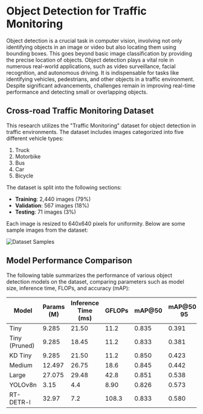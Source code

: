 # Object Detection for Traffic Monitoring

Object detection is a crucial task in computer vision, involving not only identifying objects in an image or video but also locating them using bounding boxes. This goes beyond basic image classification by providing the precise location of objects. Object detection plays a vital role in numerous real-world applications, such as video surveillance, facial recognition, and autonomous driving. It is indispensable for tasks like identifying vehicles, pedestrians, and other objects in a traffic environment. Despite significant advancements, challenges remain in improving real-time performance and detecting small or overlapping objects.

## Cross-road Traffic Monitoring Dataset

This research utilizes the "Traffic Monitoring" dataset for object detection in traffic environments. The dataset includes images categorized into five different vehicle types:

1. Truck
2. Motorbike
3. Bus
4. Car
5. Bicycle

The dataset is split into the following sections:
- **Training**: 2,440 images (79%)
- **Validation**: 567 images (18%)
- **Testing**: 71 images (3%)

Each image is resized to 640x640 pixels for uniformity. Below are some sample images from the dataset:

![Dataset Samples](Images/data.png)

## Model Performance Comparison

The following table summarizes the performance of various object detection models on the dataset, comparing parameters such as model size, inference time, FLOPs, and accuracy (mAP):

| **Model**     | **Params (M)** | **Inference Time (ms)** | **GFLOPs** | **mAP@50** | **mAP@50-95** |
|---------------|----------------|-------------------------|------------|------------|---------------|
| Tiny          | 9.285          | 21.50                   | 11.2       | 0.835      | 0.391         |
| Tiny (Pruned) | 9.285          | 18.45                   | 11.2       | 0.833      | 0.381         |
| KD Tiny       | 9.285          | 21.50                   | 11.2       | 0.850      | 0.423         |
| Medium        | 12.497         | 26.75                   | 18.6       | 0.845      | 0.442         |
| Large         | 27.075         | 29.48                   | 42.8       | 0.851      | 0.538         |
| YOLOv8n       | 3.15           | 4.4                     | 8.90       | 0.826      | 0.573         |
| RT-DETR-l     | 32.97          | 7.2                     | 108.3      | 0.833      | 0.580         |
